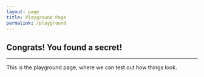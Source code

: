```yaml
---
layout: page
title: Playground Page
permalink: /playground
---
```


## Congrats! You found a secret!  
***
This is the playground page, where we can test out how things look.
